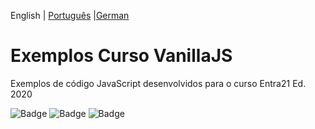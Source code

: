 English | [Português](./README-pt_BR.md) |[German](./README-de_DE.md)
# Exemplos Curso VanillaJS 
Exemplos de código JavaScript desenvolvidos para o curso Entra21 Ed. 2020 

![Badge](https://img.shields.io/badge/Projeto-Entra21-blue)
![Badge](https://img.shields.io/badge/Curso-JavaScript/ReactJs-blue)
![Badge](https://img.shields.io/badge/Ano-2020-blue)



